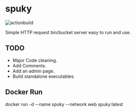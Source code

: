 # spuky
![actionbuild](https://github.com/ravndaa/spuky/.github/workflows/dockerimage.yml/badge.svg)


Simple HTTP request bin/bucket server easy to run and use.


## TODO
 - Major Code cleaning.
 - Add Comments.
 - Add an admin page.
 - Build standalone executables.



## Docker Run
docker run -d --name spuky --network web spuky:latest



